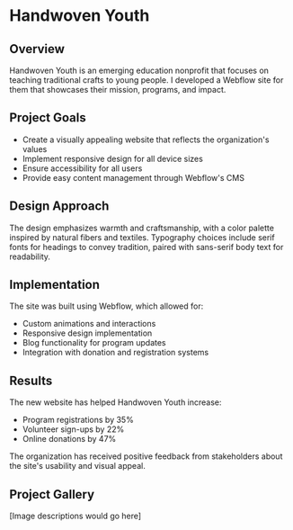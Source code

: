 # Handwoven Youth

## Overview

Handwoven Youth is an emerging education nonprofit that focuses on teaching traditional crafts to young people. I developed a Webflow site for them that showcases their mission, programs, and impact.

## Project Goals

- Create a visually appealing website that reflects the organization's values
- Implement responsive design for all device sizes
- Ensure accessibility for all users
- Provide easy content management through Webflow's CMS

## Design Approach

The design emphasizes warmth and craftsmanship, with a color palette inspired by natural fibers and textiles. Typography choices include serif fonts for headings to convey tradition, paired with sans-serif body text for readability.

## Implementation

The site was built using Webflow, which allowed for:
- Custom animations and interactions
- Responsive design implementation
- Blog functionality for program updates
- Integration with donation and registration systems

## Results

The new website has helped Handwoven Youth increase:
- Program registrations by 35%
- Volunteer sign-ups by 22%
- Online donations by 47%

The organization has received positive feedback from stakeholders about the site's usability and visual appeal.

## Project Gallery

[Image descriptions would go here]